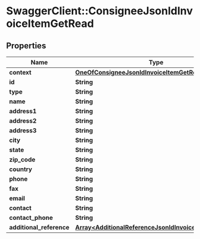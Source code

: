 # SwaggerClient::ConsigneeJsonldInvoiceItemGetRead

## Properties
Name | Type | Description | Notes
------------ | ------------- | ------------- | -------------
**context** | [**OneOfConsigneeJsonldInvoiceItemGetReadContext**](OneOfConsigneeJsonldInvoiceItemGetReadContext.md) |  | [optional] 
**id** | **String** |  | [optional] 
**type** | **String** |  | [optional] 
**name** | **String** |  | [optional] 
**address1** | **String** |  | 
**address2** | **String** |  | [optional] 
**address3** | **String** |  | [optional] 
**city** | **String** |  | 
**state** | **String** |  | [optional] 
**zip_code** | **String** |  | 
**country** | **String** |  | 
**phone** | **String** |  | [optional] 
**fax** | **String** |  | [optional] 
**email** | **String** |  | [optional] 
**contact** | **String** |  | [optional] 
**contact_phone** | **String** |  | [optional] 
**additional_reference** | [**Array&lt;AdditionalReferenceJsonldInvoiceItemGetRead&gt;**](AdditionalReferenceJsonldInvoiceItemGetRead.md) |  | [optional] 

